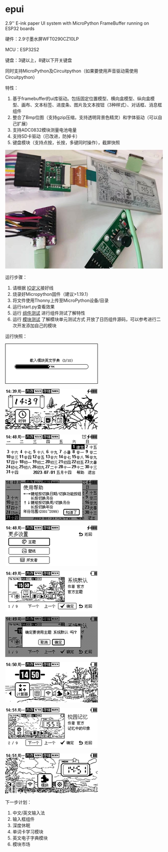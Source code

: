 # epui
2.9'' E-ink paper UI system with MicroPython FrameBuffer running on ESP32 boards

硬件：2.9寸墨水屏WFT0290CZ10LP

MCU：ESP32S2

键盘：3键以上，8键以下开关键盘

同时支持MicroPython及Circuitpython（如果要使用声音驱动需使用Circuitpython）

特性：
1. 基于framebuffer的ui库驱动。包括固定位置模型、横向盒模型、纵向盒模型、画布、文本标签、进度条、图片及文本按钮（3种样式）、对话框、消息框组件
2. 整合了Bmp位图（支持gzip压缩，支持透明背景色精灵）和字体驱动（可以自己扩展）
3. 支持ADC0832模块测量电池电量
4. 支持SD卡驱动（已改进，防掉卡）
5. 键盘模块（支持点按，长按，多键同时操作），截屏快照

![image](https://github.com/foxmale007/epui/blob/main/screenshot/hardware.jpg)

运行步骤：
1. 请根据 [IO定义](https://github.com/foxmale007/epui/blob/main/driver/driver_def.py)接好线
2. 烧录好Micropython固件（建议>1.19.1）
3. 将文件使用Thonny上传至MicroPython设备/目录
4. 运行start.py查看效果
5. 运行 [组件测试](https://github.com/foxmale007/epui/blob/main/tests/widgets_test.py) 进行组件测试了解特性
6. 运行 [模块测试](https://github.com/foxmale007/epui/blob/main/tests/module_test.py) 了解模块单元测试方式
开放了日历组件源码，可以参考进行二次开发添加自己的模块

运行快照：

![image](https://github.com/foxmale007/epui/blob/main/screenshot/snap20230710144713.png)

![image](https://github.com/foxmale007/epui/blob/main/screenshot/snap20230710143945.png)

![image](https://github.com/foxmale007/epui/blob/main/screenshot/snap20230710144801.png)

![image](https://github.com/foxmale007/epui/blob/main/screenshot/snap20230710144813.png)

![image](https://github.com/foxmale007/epui/blob/main/screenshot/snap20230710144856.png)

![image](https://github.com/foxmale007/epui/blob/main/screenshot/snap20230710144909.png)

![image](https://github.com/foxmale007/epui/blob/main/screenshot/snap20230710144915.png)

![image](https://github.com/foxmale007/epui/blob/main/screenshot/snap20230710145028.png)

![image](https://github.com/foxmale007/epui/blob/main/screenshot/snap20230710145116.png)

![image](https://github.com/foxmale007/epui/blob/main/screenshot/snap20230710145145.png)

下一步计划：

1. 中文/英文输入法
2. 输入框组件
3. 深度休眠
4. 单词卡学习模块
5. 英文电子字典模块
6. 模块市场
